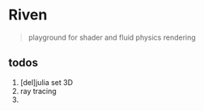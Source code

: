 # Riven

> playground for shader and fluid physics rendering

## todos 

1. [del]julia set 3D
2. ray tracing
3. 